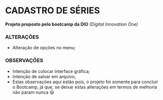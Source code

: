# CADASTRO DE SÉRIES

**Projeto proposto pelo bootcamp da DIO** *(Digital Innovation One)*

### 

### ALTERAÇÕES

- Alteração de opções no menu;

### 

### OBSERVAÇÕES

- Intenção de colocar interface gráfica;
- Intenção de salvar em arquivo;
- Estas observações aqui estão pois, o projeto foi somente para  concluir o Bootcamp, já que, se deixar estas alterações em termos de  melhoria não param nunca :smiley:
